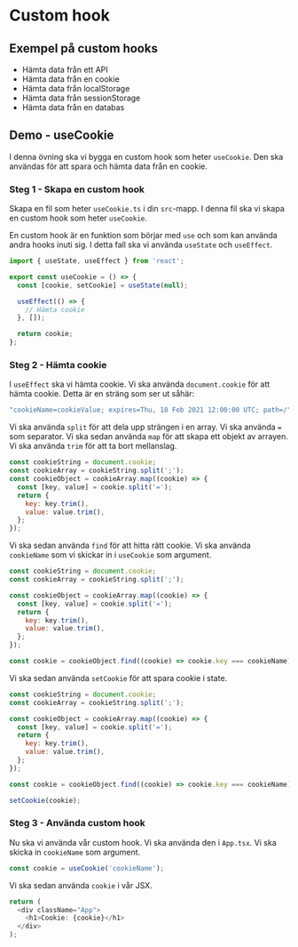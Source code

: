 # Custom hook

## Exempel på custom hooks

- Hämta data från ett API
- Hämta data från en cookie
- Hämta data från localStorage
- Hämta data från sessionStorage
- Hämta data från en databas

## Demo - useCookie

I denna övning ska vi bygga en custom hook som heter `useCookie`. Den ska användas för att spara och hämta data från en cookie.

### Steg 1 - Skapa en custom hook

Skapa en fil som heter `useCookie.ts` i din `src`-mapp. I denna fil ska vi skapa en custom hook som heter `useCookie`.

En custom hook är en funktion som börjar med `use` och som kan använda andra hooks inuti sig. I detta fall ska vi använda `useState` och `useEffect`.

```js
import { useState, useEffect } from 'react';

export const useCookie = () => {
  const [cookie, setCookie] = useState(null);

  useEffect(() => {
    // Hämta cookie
  }, []);

  return cookie;
};
```

### Steg 2 - Hämta cookie

I `useEffect` ska vi hämta cookie. Vi ska använda `document.cookie` för att hämta cookie. Detta är en sträng som ser ut såhär:

```js
"cookieName=cookieValue; expires=Thu, 18 Feb 2021 12:00:00 UTC; path=/"
```

Vi ska använda `split` för att dela upp strängen i en array. Vi ska använda `=` som separator. Vi ska sedan använda `map` för att skapa ett objekt av arrayen. Vi ska använda `trim` för att ta bort mellanslag.

```js
const cookieString = document.cookie;
const cookieArray = cookieString.split(';');
const cookieObject = cookieArray.map((cookie) => {
  const [key, value] = cookie.split('=');
  return {
    key: key.trim(),
    value: value.trim(),
  };
});
```

Vi ska sedan använda `find` för att hitta rätt cookie. Vi ska använda `cookieName` som vi skickar in i `useCookie` som argument.

```js
const cookieString = document.cookie;
const cookieArray = cookieString.split(';');

const cookieObject = cookieArray.map((cookie) => {
  const [key, value] = cookie.split('=');
  return {
    key: key.trim(),
    value: value.trim(),
  };
});

const cookie = cookieObject.find((cookie) => cookie.key === cookieName);
```

Vi ska sedan använda `setCookie` för att spara cookie i state.

```js
const cookieString = document.cookie;
const cookieArray = cookieString.split(';');

const cookieObject = cookieArray.map((cookie) => {
  const [key, value] = cookie.split('=');
  return {
    key: key.trim(),
    value: value.trim(),
  };
});

const cookie = cookieObject.find((cookie) => cookie.key === cookieName);

setCookie(cookie);
```

### Steg 3 - Använda custom hook

Nu ska vi använda vår custom hook. Vi ska använda den i `App.tsx`. Vi ska skicka in `cookieName` som argument.

```js
const cookie = useCookie('cookieName');
```

Vi ska sedan använda `cookie` i vår JSX.

```js
return (
  <div className="App">
    <h1>Cookie: {cookie}</h1>
  </div>
);
```